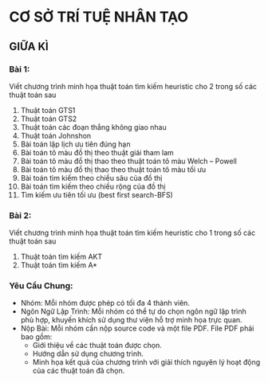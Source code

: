 # CƠ SỞ TRÍ TUỆ NHÂN TẠO
## GIỮA KÌ
### Bài 1: 
Viết chương trình minh họa thuật toán tìm kiếm heuristic cho 2 trong số các thuật toán sau
1. Thuật toán GTS1
2. Thuật toán GTS2
3. Thuật toán các đoạn thẳng không giao nhau
4. Thuật toán Johnshon
5. Bài toán lập lịch ưu tiên đúng hạn
6. Bài toán tô màu đồ thị theo thuật giải tham lam
7. Bài toán tô màu đồ thị thao theo thuật toán tô màu Welch – Powell
8. Bài toán tô màu đồ thị thao theo thuật toán tô màu tối ưu
9. Bài toán tìm kiếm theo chiều sâu của đồ thị
10. Bài toán tìm kiếm theo chiều rộng của đồ thị
11. Tìm kiếm ưu tiên tối ưu (best first search-BFS)

### Bài 2: 
Viết chương trình minh họa thuật toán tìm kiếm heuristic cho 1 trong số các thuật toán sau
1. Thuật toán tìm kiếm AKT
2. Thuật toán tìm kiếm A*

### Yêu Cầu Chung:
- Nhóm: Mỗi nhóm được phép có tối đa 4 thành viên.
- Ngôn Ngữ Lập Trình: Mỗi nhóm có thể tự do chọn ngôn ngữ lập trình phù hợp, khuyến khích sử dụng thư viện hỗ trợ minh họa trực quan.
- Nộp Bài: Mỗi nhóm cần nộp source code và một file PDF. File PDF phải bao gồm:
    - Giới thiệu về các thuật toán được chọn.
    - Hướng dẫn sử dụng chương trình.
    - Minh họa kết quả của chương trình với giải thích nguyên lý hoạt động của các thuật toán đã chọn.
